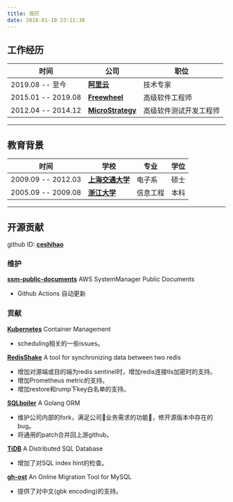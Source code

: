 ```yaml
---
title: 简历
date: 2018-01-10 23:11:38
---
```


## 工作经历

| 时间 | 公司 | 职位 |
|----|----|----|
| 2019.08 -- 至今 | [**阿里云**](https://www.aliyun.com/) | 技术专家 |
| 2015.01 -- 2019.08 | [**Freewheel**](https://www.freewheel.com/) | 高级软件工程师 |
| 2012.04 -- 2014.12 | [**MicroStrategy**](https://www.microstrategy.com/) | 高级软件测试开发工程师 |

---

## 教育背景

| 时间 | 学校 | 专业 | 学位 |
|----|----|----|----|
| 2009.09 -- 2012.03 | [**上海交通大学**](https://www.sjtu.edu.cn/) | 电子系 | 硕士 |
| 2005.09 -- 2009.08 | [**浙江大学**](http://www.zju.edu.cn/) | 信息工程 | 本科 |

---

## 开源贡献

github ID: [**ceshihao**](https://github.com/ceshihao)

### 维护

[**ssm-public-documents**](https://github.com/ceshihao/ssm-public-documents) AWS SystemManager Public Documents

* Github Actions 自动更新

### 贡献

[**Kubernetes**](https://github.com/kubernetes/kubernetes/commits?author=ceshihao) Container Management

* scheduling相关的一些issues。

[**RedisShake**](https://github.com/alibaba/RedisShake/commits?author=ceshihao) A tool for synchronizing data between two redis

* 增加对源端或目的端为redis sentinel时，增加redis连接tls加密时的支持。
* 增加Prometheus metric的支持。
* 增加restore和rump下key白名单的支持。

[**SQLboiler**](https://github.com/volatiletech/sqlboiler/commits?author=ceshihao) A Golang ORM

* 维护公司内部的fork，满足公司业务需求的功能，修开源版本中存在的bug。
* 将通用的patch合并回上游github。

[**TiDB**](https://github.com/pingcap/tidb/commits?author=ceshihao) A Distributed SQL Database

* 增加了对SQL index hint的检查。

[**gh-ost**](https://github.com/github/gh-ost/commits?author=ceshihao) An Online Migration Tool for MySQL

* 提供了对中文(gbk encoding)的支持。
